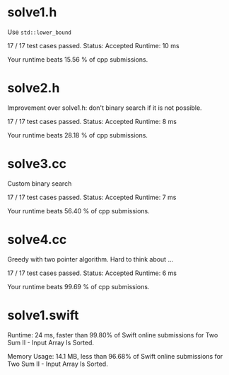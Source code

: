 # solve1.h

Use `std::lower_bound`

17 / 17 test cases passed.
Status: Accepted
Runtime: 10 ms

Your runtime beats 15.56 % of cpp submissions.

# solve2.h

Improvement over solve1.h: don't binary search if it is not possible.

17 / 17 test cases passed.
Status: Accepted
Runtime: 8 ms

Your runtime beats 28.18 % of cpp submissions.

# solve3.cc

Custom binary search

17 / 17 test cases passed.
Status: Accepted
Runtime: 7 ms

Your runtime beats 56.40 % of cpp submissions.

# solve4.cc

Greedy with two pointer algorithm. Hard to think about ...

17 / 17 test cases passed.
Status: Accepted
Runtime: 6 ms

Your runtime beats 99.69 % of cpp submissions.

# solve1.swift

Runtime: 24 ms, faster than 99.80% of Swift online submissions for Two Sum II - Input Array Is Sorted.

Memory Usage: 14.1 MB, less than 96.68% of Swift online submissions for Two Sum II - Input Array Is Sorted.

